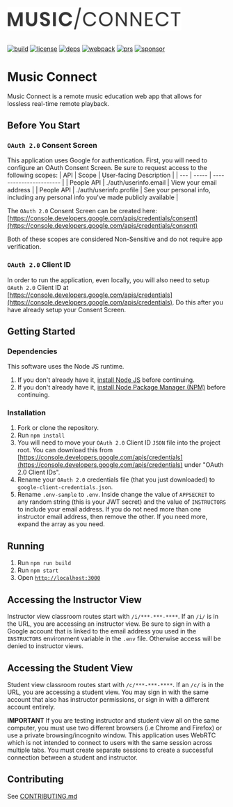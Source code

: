 <div align="left">
  <a href="https://github.com/funkybunch/music-connect">
    <img src="https://raw.githubusercontent.com/funkybunch/music-connect/main/src/img/music-connect.svg" width="400" alt="Music Connect Logo"/>
  </a>
  <br>
  <br>
  
[![build][build]][build-url]
[![license][license]][license-url]
[![deps][deps]][deps-url]
[![webpack][webpack]][webpack-url]
[![prs][prs]][prs-url]
[![sponsor][sponsor]][sponsor-url]
  
  
  # Music Connect
  <p>
    Music Connect is a remote music education web app that allows for lossless real-time remote playback.
  </p>
</div>

## Before You Start
### `OAuth 2.0` Consent Screen
This application uses Google for authentication.  First, you will need to configure an OAuth Consent Screen.  Be sure to request access to the following scopes:
| API | Scope | User-facing Description |
| --- | ----- | ----------------------- |
| People API | ./auth/userinfo.email | View your email address |
| People API | ./auth/userinfo.profile | See your personal info, including any personal info you've made publicly available |

The `OAuth 2.0` Consent Screen can be created here: [https://console.developers.google.com/apis/credentials/consent](https://console.developers.google.com/apis/credentials/consent)

Both of these scopes are considered Non-Sensitive and do not require app verification.

### `OAuth 2.0` Client ID
In order to run the application, even locally, you will also need to setup `OAuth 2.0` Client ID at [https://console.developers.google.com/apis/credentials](https://console.developers.google.com/apis/credentials).  Do this after you have already setup your Consent Screen.

## Getting Started
### Dependencies
This software uses the Node JS runtime.
1. If you don't already have it, [install Node JS](https://nodejs.org/en/) before continuing.
2. If you don't already have it, [install Node Package Manager (NPM)](https://www.npmjs.com/get-npm) before continuing.

### Installation
1. Fork or clone the repository.
2. Run `npm install`
3. You will need to move your `OAuth 2.0` Client ID `JSON` file into the project root.  You can download this from [https://console.developers.google.com/apis/credentials](https://console.developers.google.com/apis/credentials) under "OAuth 2.0 Client IDs".
4. Rename your `OAuth 2.0` credentials file (that you just downloaded) to `google-client-credentials.json`.
5. Rename `.env-sample` to `.env`.  Inside change the value of `APPSECRET` to any random string (this is your JWT secret) and the value of `INSTRUCTORS` to include your email address.  If you do not need more than one instructor email address, then remove the other.  If you need more, expand the array as you need.

## Running
1. Run `npm run build`
2. Run `npm start`
3. Open [`http://localhost:3000`](http://localhost:3000)

## Accessing the Instructor View
Instructor view classroom routes start with `/i/***-***-****`.  If an `/i/` is in the URL, you are accessing an instructor view.  Be sure to sign in with a Google account that is linked to the email address you used in the `INSTRUCTORS` environment variable in the `.env` file.  Otherwise access will be denied to instructor views.

## Accessing the Student View
Student view classroom routes start with `/c/***-***-****`.  If an `/c/` is in the URL, you are accessing a student view.  You may sign in with the same account that also has instructor permissions, or sign in with a different account entirely.

**IMPORTANT**
If you are testing instructor and student view all on the same computer, you must use two different browsers (i.e Chrome and Firefox) or use a private browsing/incognito window.  This application uses WebRTC which is not intended to connect to users with the same session across multiple tabs.  You must create separate sessions to create a successful connection between a student and instructor.


## Contributing
See [CONTRIBUTING.md](https://github.com/funkybunch/music-connect/blob/main/CONTRIBUTING.md)

[build]: https://github.com/funkybunch/music-connect/workflows/NPM%20Build%20Test/badge.svg
[build-url]: https://github.com/funkybunch/music-connect/actions?query=workflow%3A%22NPM+Build+Test%22
[deps]: https://img.shields.io/david/funkybunch/music-connect.svg
[deps-url]: https://david-dm.org/funkybunch/music-connect
[prs]: https://img.shields.io/badge/PRs-welcome-brightgreen.svg
[prs-url]: https://github.com/funkybunch/music-connect/blob/main/CONTRIBUTING.md
[license]: https://img.shields.io/github/license/funkybunch/music-connect
[license-url]: https://github.com/funkybunch/music-connect/blob/main/LICENSE
[sponsor]: https://img.shields.io/badge/sponsor-%2410-brightgreen
[sponsor-url]: https://github.com/sponsors/funkybunch
[webpack]: https://img.shields.io/github/package-json/dependency-version/funkybunch/music-connect/webpack
[webpack-url]: https://npmjs.org/package/webpack/
